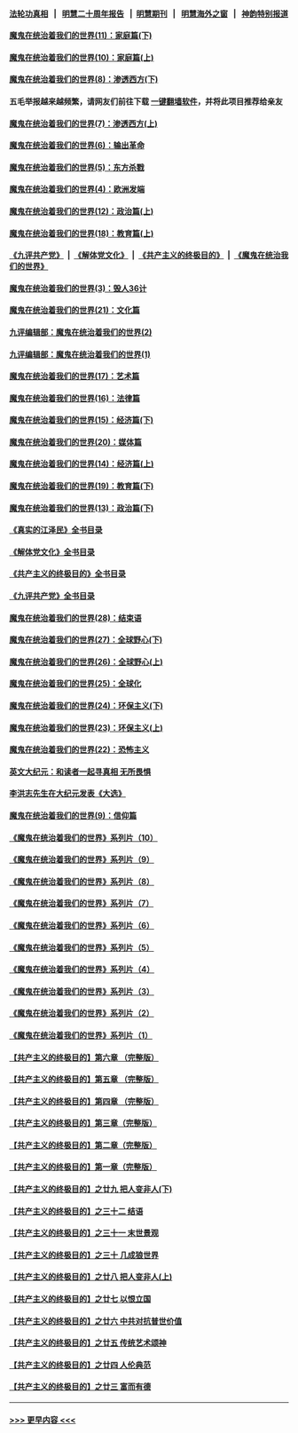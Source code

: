 #### [法轮功真相](https://github.com/gfw-breaker/truth/blob/master/README.md?t=0) &nbsp;&nbsp;|&nbsp;&nbsp; [明慧二十周年报告](https://github.com/gfw-breaker/mh-reports/blob/master/README.md?t=0) &nbsp;&nbsp;|&nbsp;&nbsp;[明慧期刊](https://github.com/gfw-breaker/mh-qikan) &nbsp;&nbsp;|&nbsp;&nbsp; [明慧海外之窗](https://github.com/gfw-breaker/mh-news/blob/master/README.md?t=0) &nbsp;&nbsp;|&nbsp;&nbsp; [神韵特别报道](https://github.com/gfw-breaker/mh-news/blob/master/shenyun.md?t=0)
#### [魔鬼在统治着我们的世界(11)：家庭篇(下)](../pages/nsc422/n10440961.md?t=01090943) 
#### [魔鬼在统治着我们的世界(10)：家庭篇(上)](../pages/nsc422/n10435448.md?t=01090943) 
#### [魔鬼在统治着我们的世界(8)：渗透西方(下)](../pages/nsc422/n10429603.md?t=01090943) 
#### 五毛举报越来越频繁，请网友们前往下载 [一键翻墙软件](https://github.com/gfw-breaker/ssr-accounts)，并将此项目推荐给亲友
#### [魔鬼在统治着我们的世界(7)：渗透西方(上)](../pages/nsc422/n10426013.md?t=01090943) 
#### [魔鬼在统治着我们的世界(6)：输出革命](../pages/nsc422/n10421536.md?t=01090943) 
#### [魔鬼在统治着我们的世界(5)：东方杀戮](../pages/nsc422/n10417707.md?t=01090943) 
#### [魔鬼在统治着我们的世界(4)：欧洲发端](../pages/nsc422/n10414890.md?t=01090943) 
#### [魔鬼在统治着我们的世界(12)：政治篇(上)](../pages/nsc422/n10444576.md?t=01090943) 
#### [魔鬼在统治着我们的世界(18)：教育篇(上)](../pages/nsc422/n10526970.md?t=01090943) 
#### [《九评共产党》](https://github.com/begood0513/9ping.md/blob/master/README.md) &nbsp;|&nbsp; [《解体党文化》](../../../../jtdwh.md/blob/master/README.md)  &nbsp;|&nbsp; [《共产主义的终极目的》](../../../../gczydzjmd.md/blob/master/README.md) &nbsp;|&nbsp; [《魔鬼在统治我们的世界》](../../../../mgztzwmdsj.md/blob/master/README.md) 
#### [魔鬼在统治着我们的世界(3)：毁人36计](../pages/nsc422/n10411583.md?t=01090943) 
#### [魔鬼在统治着我们的世界(21)：文化篇](../pages/nsc422/n10597706.md?t=01090943) 
#### [九评编辑部：魔鬼在统治着我们的世界(2)](../pages/nsc422/n10410036.md?t=01090943) 
#### [九评编辑部：魔鬼在统治着我们的世界(1)](../pages/nsc422/n10406825.md?t=01090943) 
#### [魔鬼在统治着我们的世界(17)：艺术篇](../pages/nsc422/n10499093.md?t=01090943) 
#### [魔鬼在统治着我们的世界(16)：法律篇](../pages/nsc422/n10485969.md?t=01090943) 
#### [魔鬼在统治着我们的世界(15)：经济篇(下)](../pages/nsc422/n10469975.md?t=01090943) 
#### [魔鬼在统治着我们的世界(20)：媒体篇](../pages/nsc422/n10586579.md?t=01090943) 
#### [魔鬼在统治着我们的世界(14)：经济篇(上)](../pages/nsc422/n10457370.md?t=01090943) 
#### [魔鬼在统治着我们的世界(19)：教育篇(下)](../pages/nsc422/n10564808.md?t=01090943) 
#### [魔鬼在统治着我们的世界(13)：政治篇(下)](../pages/nsc422/n10448270.md?t=01090943) 
#### [《真实的江泽民》全书目录](../pages/nsc422/n13721399.md?t=01090943) 
#### [《解体党文化》全书目录](../pages/nsc422/n13721157.md?t=01090943) 
#### [《共产主义的终极目的》全书目录](../pages/nsc422/n13721048.md?t=01090943) 
#### [《九评共产党》全书目录](../pages/nsc422/n13708085.md?t=01090943) 
#### [魔鬼在统治着我们的世界(28)：结束语](../pages/nsc422/n10936246.md?t=01090943) 
#### [魔鬼在统治着我们的世界(27)：全球野心(下)](../pages/nsc422/n10928319.md?t=01090943) 
#### [魔鬼在统治着我们的世界(26)：全球野心(上)](../pages/nsc422/n10900318.md?t=01090943) 
#### [魔鬼在统治着我们的世界(25)：全球化](../pages/nsc422/n10788205.md?t=01090943) 
#### [魔鬼在统治着我们的世界(24)：环保主义(下)](../pages/nsc422/n10695307.md?t=01090943) 
#### [魔鬼在统治着我们的世界(23)：环保主义(上)](../pages/nsc422/n10688613.md?t=01090943) 
#### [魔鬼在统治着我们的世界(22)：恐怖主义](../pages/nsc422/n10614727.md?t=01090943) 
#### [英文大纪元：和读者一起寻真相 无所畏惧](../pages/nsc422/n12542027.md?t=01090943) 
#### [李洪志先生在大纪元发表《大选》](../pages/nsc422/n12534746.md?t=01090943) 
#### [魔鬼在统治着我们的世界(9)：信仰篇](../pages/nsc422/n10432159.md?t=01090943) 
#### [《魔鬼在统治着我们的世界》系列片（10）](../pages/nsc422/n12292670.md?t=01090943) 
#### [《魔鬼在统治着我们的世界》系列片（9）](../pages/nsc422/n12290859.md?t=01090943) 
#### [《魔鬼在统治着我们的世界》系列片（8）](../pages/nsc422/n12287445.md?t=01090943) 
#### [《魔鬼在统治着我们的世界》系列片（7）](../pages/nsc422/n12283425.md?t=01090943) 
#### [《魔鬼在统治着我们的世界》系列片（6）](../pages/nsc422/n12282314.md?t=01090943) 
#### [《魔鬼在统治着我们的世界》系列片（5）](../pages/nsc422/n12281419.md?t=01090943) 
#### [《魔鬼在统治着我们的世界》系列片（4）](../pages/nsc422/n12274024.md?t=01090943) 
#### [《魔鬼在统治着我们的世界》系列片（3）](../pages/nsc422/n12271322.md?t=01090943) 
#### [《魔鬼在统治着我们的世界》系列片（2）](../pages/nsc422/n12269049.md?t=01090943) 
#### [《魔鬼在统治着我们的世界》系列片（1）](../pages/nsc422/n12267575.md?t=01090943) 
#### [【共产主义的终极目的】第六章 （完整版）](../pages/nsc422/n11428913.md?t=01090943) 
#### [【共产主义的终极目的】第五章 （完整版）](../pages/nsc422/n11428912.md?t=01090943) 
#### [【共产主义的终极目的】第四章 （完整版）](../pages/nsc422/n11428907.md?t=01090943) 
#### [【共产主义的终极目的】第三章（完整版）](../pages/nsc422/n11428848.md?t=01090943) 
#### [【共产主义的终极目的】第二章（完整版）](../pages/nsc422/n11428831.md?t=01090943) 
#### [【共产主义的终极目的】第一章（完整版）](../pages/nsc422/n11417651.md?t=01090943) 
#### [【共产主义的终极目的】之廿九 把人变非人(下)](../pages/nsc422/n11344140.md?t=01090943) 
#### [【共产主义的终极目的】之三十二 结语](../pages/nsc422/n11360535.md?t=01090943) 
#### [【共产主义的终极目的】之三十一 末世景观](../pages/nsc422/n11351129.md?t=01090943) 
#### [【共产主义的终极目的】之三十 几成狼世界](../pages/nsc422/n11348280.md?t=01090943) 
#### [【共产主义的终极目的】之廿八 把人变非人(上)](../pages/nsc422/n11340492.md?t=01090943) 
#### [【共产主义的终极目的】之廿七 以恨立国](../pages/nsc422/n11336944.md?t=01090943) 
#### [【共产主义的终极目的】之廿六 中共对抗普世价值](../pages/nsc422/n11324785.md?t=01090943) 
#### [【共产主义的终极目的】之廿五 传统艺术颂神](../pages/nsc422/n11296396.md?t=01090943) 
#### [【共产主义的终极目的】之廿四 人伦典范](../pages/nsc422/n11296397.md?t=01090943) 
#### [【共产主义的终极目的】之廿三 富而有德](../pages/nsc422/n11283598.md?t=01090943) 

----
#### [ >>> 更早内容 <<< ](../indexes/nsc422-earlier.md)
